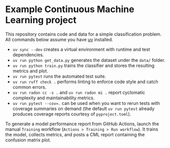 # Example Continuous Machine Learning project

This repository contains code and data for a simple classification problem. All
commands below assume you have [uv](https://docs.astral.sh/uv/) installed.

- `uv sync --dev` creates a virtual environment with runtime and test dependencies.
- `uv run python get_data.py` generates the dataset under the `data/` folder.
- `uv run python train.py` trains the classifier and stores the resulting metrics and plot.
- `uv run pytest` runs the automated test suite.
- `uv run ruff check .` performs linting to enforce code style and catch common errors.
- `uv run radon cc -s .` and `uv run radon mi .` report cyclomatic complexity and maintainability metrics.
- `uv run pytest --cov=.` can be used when you want to rerun tests with coverage summaries on demand (the default `uv run pytest` already produces coverage reports courtesy of `pyproject.toml`).

To generate a model performance report from GitHub Actions, launch the manual
`Training` workflow (`Actions > Training > Run workflow`). It trains the model,
collects metrics, and posts a CML report containing the confusion matrix plot.
